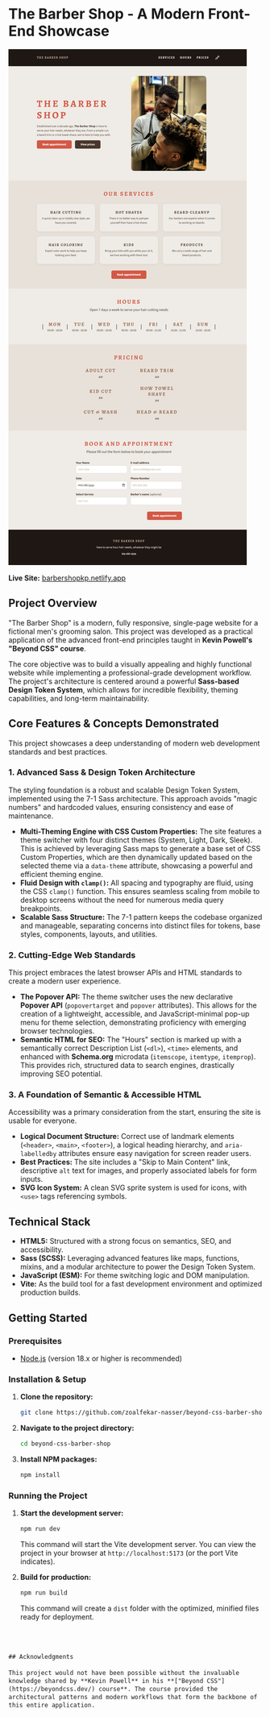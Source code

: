 # The Barber Shop - A Modern Front-End Showcase

![The Barber Shop Showcase](/public/site-preview.png) <!-- Suggestion: Add a good screenshot of your finished project here and name it project-screenshot.png -->

**Live Site:** [barbershopkp.netlify.app](https://barbershopkp.netlify.app)

## Project Overview

"The Barber Shop" is a modern, fully responsive, single-page website for a fictional men's grooming salon. This project was developed as a practical application of the advanced front-end principles taught in **Kevin Powell's "Beyond CSS" course**.

The core objective was to build a visually appealing and highly functional website while implementing a professional-grade development workflow. The project's architecture is centered around a powerful **Sass-based Design Token System**, which allows for incredible flexibility, theming capabilities, and long-term maintainability.

## Core Features & Concepts Demonstrated

This project showcases a deep understanding of modern web development standards and best practices.

### 1. Advanced Sass & Design Token Architecture

The styling foundation is a robust and scalable Design Token System, implemented using the 7-1 Sass architecture. This approach avoids "magic numbers" and hardcoded values, ensuring consistency and ease of maintenance.

- **Multi-Theming Engine with CSS Custom Properties:** The site features a theme switcher with four distinct themes (System, Light, Dark, Sleek). This is achieved by leveraging Sass maps to generate a base set of CSS Custom Properties, which are then dynamically updated based on the selected theme via a `data-theme` attribute, showcasing a powerful and efficient theming engine.
- **Fluid Design with `clamp()`:** All spacing and typography are fluid, using the CSS `clamp()` function. This ensures seamless scaling from mobile to desktop screens without the need for numerous media query breakpoints.
- **Scalable Sass Structure:** The 7-1 pattern keeps the codebase organized and manageable, separating concerns into distinct files for tokens, base styles, components, layouts, and utilities.

### 2. Cutting-Edge Web Standards

This project embraces the latest browser APIs and HTML standards to create a modern user experience.

- **The Popover API:** The theme switcher uses the new declarative **Popover API** (`popovertarget` and `popover` attributes). This allows for the creation of a lightweight, accessible, and JavaScript-minimal pop-up menu for theme selection, demonstrating proficiency with emerging browser technologies.
- **Semantic HTML for SEO:** The "Hours" section is marked up with a semantically correct Description List (`<dl>`), `<time>` elements, and enhanced with **Schema.org** microdata (`itemscope`, `itemtype`, `itemprop`). This provides rich, structured data to search engines, drastically improving SEO potential.

### 3. A Foundation of Semantic & Accessible HTML

Accessibility was a primary consideration from the start, ensuring the site is usable for everyone.

- **Logical Document Structure:** Correct use of landmark elements (`<header>`, `<main>`, `<footer>`), a logical heading hierarchy, and `aria-labelledby` attributes ensure easy navigation for screen reader users.
- **Best Practices:** The site includes a "Skip to Main Content" link, descriptive `alt` text for images, and properly associated labels for form inputs.
- **SVG Icon System:** A clean SVG sprite system is used for icons, with `<use>` tags referencing symbols.

## Technical Stack

- **HTML5:** Structured with a strong focus on semantics, SEO, and accessibility.
- **Sass (SCSS):** Leveraging advanced features like maps, functions, mixins, and a modular architecture to power the Design Token System.
- **JavaScript (ESM):** For theme switching logic and DOM manipulation.
- **Vite:** As the build tool for a fast development environment and optimized production builds.

## Getting Started

### Prerequisites

- [Node.js](https://nodejs.org/) (version 18.x or higher is recommended)

### Installation & Setup

1.  **Clone the repository:**

    ```sh
    git clone https://github.com/zoalfekar-nasser/beyond-css-barber-shop.git
    ```

2.  **Navigate to the project directory:**

    ```sh
    cd beyond-css-barber-shop
    ```

3.  **Install NPM packages:**
    ```sh
    npm install
    ```

### Running the Project

1.  **Start the development server:**

    ```sh
    npm run dev
    ```

    This command will start the Vite development server. You can view the project in your browser at `http://localhost:5173` (or the port Vite indicates).

2.  **Build for production:**
    ```sh
    npm run build
    ```
    This command will create a `dist` folder with the optimized, minified files ready for deployment.

```



## Acknowledgments

This project would not have been possible without the invaluable knowledge shared by **Kevin Powell** in his **["Beyond CSS"](https://beyondcss.dev/) course**. The course provided the architectural patterns and modern workflows that form the backbone of this entire application.
```
